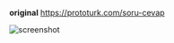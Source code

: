 **original**
https://prototurk.com/soru-cevap

![screenshot](https://i.ibb.co/LkPrLBQ/Screen-Shot-2022-06-11-at-14-14-05.png)